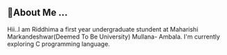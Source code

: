 ## 💫About Me ...


Hii..I am Riddhima a first year undergraduate stundent at Maharishi Markandeshwar(Deemed To Be University) Mullana- Ambala. I'm currently exploring C programming language.
